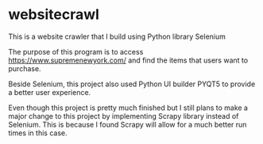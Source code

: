 # websitecrawl

This is a website crawler that I build using Python library Selenium

The purpose of this program is to access https://www.supremenewyork.com/ and find the items that users want to purchase.

Beside Selenium, this project also used Python UI builder PYQT5 to provide a better user experience.

Even though this project is pretty much finished but I still plans to make a major change to this project by implementing Scrapy library instead of Selenium. This is because I found Scrapy will allow for a much better run times in this case.
